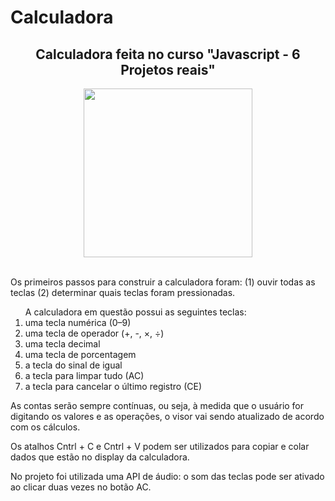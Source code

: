 # Calculadora
<h2 align = "center">Calculadora feita no curso "Javascript - 6 Projetos reais"</h2>
<div align = "center"> <img src="https://camo.githubusercontent.com/e19027ea367b3d13bf7aead61e30e51ba0bddfddceef0444ec48194870d7f3ee/68747470733a2f2f666972656261736573746f726167652e676f6f676c65617069732e636f6d2f76302f622f68636f64652d636f6d2d62722e61707073706f742e636f6d2f6f2f63616c63756c61646f72612d68636f64652e6a70673f616c743d6d6564696126746f6b656e3d35343036616133662d623936352d343031632d396234652d363534363039633738623333" height="270"> </div>
</br>
<p>Os primeiros passos para construir a calculadora foram:  (1) ouvir todas as teclas (2) determinar quais teclas foram pressionadas.
<ol>A calculadora em questão possui as seguintes teclas:
<li>uma tecla numérica (0–9)</li>
<li>uma tecla de operador (+, -, ×, ÷)</li>
<li>uma tecla decimal</li>
<li>uma tecla de porcentagem</li>
<li>a tecla do sinal de igual</li>
<li>a tecla para limpar tudo (AC)</li>
<li>a tecla para cancelar o último registro (CE)</li>
</ol>
<p>As contas serão sempre contínuas, ou seja, à medida que o usuário for digitando os valores e as operações, o visor vai sendo atualizado de acordo com os cálculos.</p>
<p>Os atalhos Cntrl + C e Cntrl + V podem ser utilizados para copiar e colar dados que estão no display da calculadora.</p>
<p>No projeto foi utilizada uma API de áudio: o som das teclas pode ser ativado ao clicar duas vezes no botão AC.</p>
